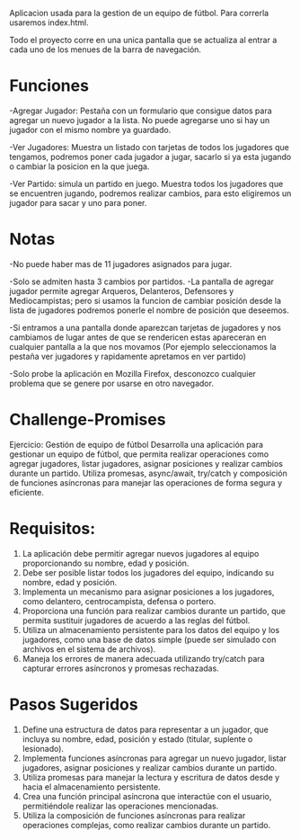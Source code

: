 Aplicacion usada para la gestion de un equipo de fútbol. Para correrla usaremos index.html.

Todo el proyecto corre en una unica pantalla que se actualiza al entrar a cada uno de los menues de la barra de navegación.

# Funciones

-Agregar Jugador: Pestaña con un formulario que consigue datos para agregar un nuevo jugador a la lista. No puede agregarse uno si hay un jugador con el mismo nombre ya guardado.

-Ver Jugadores: Muestra un listado con tarjetas de todos los jugadores que tengamos, podremos poner cada jugador a jugar, sacarlo si ya esta jugando o cambiar la posicion en la que juega.

-Ver Partido: simula un partido en juego. Muestra todos los jugadores que se encuentren jugando, podremos realizar cambios, para esto eligiremos un jugador para sacar y uno para poner.


# Notas

-No puede haber mas de 11 jugadores asignados para jugar.

-Solo se admiten hasta 3 cambios por partidos.
-La pantalla de agregar jugador permite agregar Arqueros, Delanteros, Defensores y Mediocampistas; pero si usamos la funcion de cambiar posición desde la lista de jugadores podremos ponerle el nombre de posición que deseemos.

-Si entramos a una pantalla donde aparezcan tarjetas de jugadores y nos cambiamos de lugar antes de que se rendericen estas apareceran en cualquier pantalla a la que nos movamos (Por ejemplo seleccionamos la pestaña ver jugadores y rapidamente apretamos en ver partido)

-Solo probe la aplicación en Mozilla Firefox, desconozco cualquier problema que se genere por usarse en otro navegador.


# Challenge-Promises
Ejercicio: Gestión de equipo de fútbol
Desarrolla una aplicación para gestionar un equipo de fútbol, que permita realizar operaciones como agregar jugadores, listar jugadores, asignar posiciones y realizar cambios durante un partido. Utiliza promesas, async/await, try/catch y composición de funciones asíncronas para manejar las operaciones de forma segura y eficiente.

# Requisitos:
1) La aplicación debe permitir agregar nuevos jugadores al equipo proporcionando su nombre, edad y posición.
2) Debe ser posible listar todos los jugadores del equipo, indicando su nombre, edad y posición.
3) Implementa un mecanismo para asignar posiciones a los jugadores, como delantero, centrocampista, defensa o portero.
4) Proporciona una función para realizar cambios durante un partido, que permita sustituir jugadores de acuerdo a las reglas del fútbol.
5) Utiliza un almacenamiento persistente para los datos del equipo y los jugadores, como una base de datos simple (puede ser simulado con archivos en el sistema de archivos).
6) Maneja los errores de manera adecuada utilizando try/catch para capturar errores asíncronos y promesas rechazadas.

# Pasos Sugeridos
1) Define una estructura de datos para representar a un jugador, que incluya su nombre, edad, posición y estado (titular, suplente o lesionado).
2) Implementa funciones asíncronas para agregar un nuevo jugador, listar jugadores, asignar posiciones y realizar cambios durante un partido.
3) Utiliza promesas para manejar la lectura y escritura de datos desde y hacia el almacenamiento persistente.
4) Crea una función principal asíncrona que interactúe con el usuario, permitiéndole realizar las operaciones mencionadas.
5) Utiliza la composición de funciones asíncronas para realizar operaciones complejas, como realizar cambios durante un partido.
